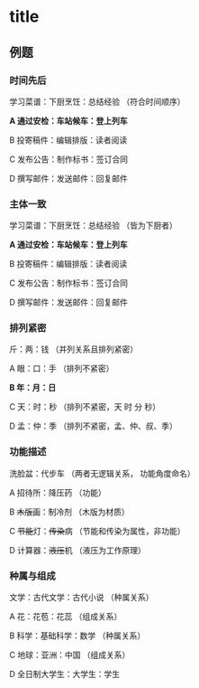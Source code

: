 # title

## 例题


### 时间先后

学习菜谱：下厨烹饪：总结经验 （符合时间顺序）

**A 通过安检：车站候车：登上列车**

B 投寄稿件：编辑排版：读者阅读

C 发布公告：制作标书：签订合同

D 撰写邮件：发送邮件：回复邮件



### 主体一致

学习菜谱：下厨烹饪：总结经验  （皆为下厨者）

**A 通过安检：车站候车：登上列车**

B 投寄稿件：编辑排版：读者阅读

C 发布公告：制作标书：签订合同

D 撰写邮件：发送邮件：回复邮件


### 排列紧密


斤：两：钱 （并列关系且排列紧密）

A 眼：口：手 （排列不紧密）

**B 年：月：日**

C 天：时：秒 （排列不紧密，天 时 分 秒）

D 孟：仲：季  （排列不紧密，孟、仲、叔、季）


### 功能描述


洗脸盆：代步车 （两者无逻辑关系， 功能角度命名）

A 招待所：降压药 （功能）

B ~~木版~~画：制冷剂  （木版为材质）

C ~~节能~~灯：~~传染~~病   （节能和传染为属性，非功能）

D 计算器：~~液压~~机   （液压为工作原理）


### 种属与组成

文学：古代文学：古代小说 （种属关系）

A 花：花苞：花蕊 （组成关系）

B 科学：基础科学：数学 （种属关系）

C 地球：亚洲：中国 （组成关系）

D 全日制大学生：大学生：学生



